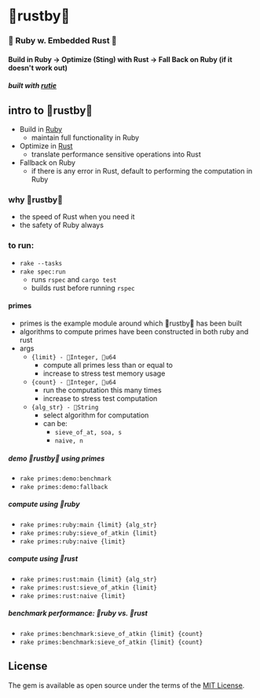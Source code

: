 # 🦀rustby🐝

### 💎 Ruby w. Embedded Rust 🦀

#### Build in Ruby  ->  Optimize (Sting) with Rust  ->  Fall Back on Ruby (if it doesn't work out)

##### built with [rutie](https://github.com/danielpclark/rutie)

## intro to 🦀rustby🐝

- Build in [Ruby](https://www.ruby-lang.org/en/)
  - maintain full functionality in Ruby
- Optimize in [Rust](https://www.rust-lang.org/)
  - translate performance sensitive operations into Rust
- Fallback on Ruby
  - if there is any error in Rust, default to performing the computation in Ruby

### why 🦀rustby🐝

- the speed of Rust when you need it
- the safety of Ruby always

### to run:

- `rake --tasks`
- `rake spec:run`
  - runs `rspec` and `cargo test`
  - builds rust before running `rspec`

#### primes

  - primes is the example module around which 🦀rustby🐝 has been built
  - algorithms to compute primes have been constructed in both ruby and rust
  - args
    - `{limit} - 💎Integer, 🦀u64`
      - compute all primes less than or equal to
      - increase to stress test memory usage
    - `{count} - 💎Integer, 🦀u64`
      - run the computation this many times
      - increase to stress test computation
    - `{alg_str} - 💎String`
      - select algorithm for computation
      - can be:
        - `sieve_of_at, soa, s`
        - `naive, n`

##### demo 🦀rustby🐝 using primes

- `rake primes:demo:benchmark`
- `rake primes:demo:fallback`

##### compute using 💎ruby

 - `rake primes:ruby:main {limit} {alg_str}`
 - `rake primes:ruby:sieve_of_atkin {limit}`
 - `rake primes:ruby:naive {limit}`

##### compute using 🦀rust

 - `rake primes:rust:main {limit} {alg_str}`
 - `rake primes:rust:sieve_of_atkin {limit}`
 - `rake primes:rust:naive {limit}`

##### benchmark performance: 💎ruby vs. 🦀rust

 - `rake primes:benchmark:sieve_of_atkin {limit} {count}`
 - `rake primes:benchmark:sieve_of_atkin {limit} {count}`

## License

The gem is available as open source under the terms of the [MIT License](https://opensource.org/licenses/MIT).
